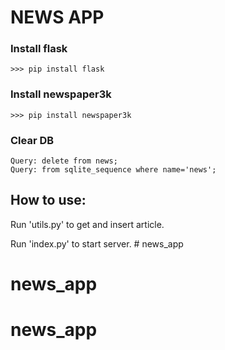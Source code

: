 # NEWS APP

### Install flask
    >>> pip install flask

### Install newspaper3k
    >>> pip install newspaper3k

### Clear DB
    Query: delete from news;    
    Query: from sqlite_sequence where name='news';

## How to use:
Run 'utils.py' to get and insert article.

Run 'index.py' to start server. # news_app
# news_app
# news_app
